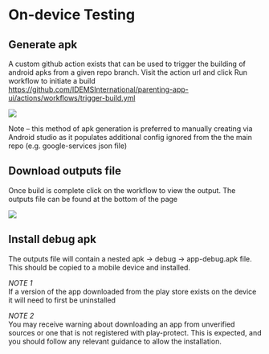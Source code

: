 # On-device Testing

## Generate apk 
A custom github action exists that can be used to trigger the building of android apks from a given repo branch. Visit the action url and click Run workflow to initiate a build
https://github.com/IDEMSInternational/parenting-app-ui/actions/workflows/trigger-build.yml

![](./images/device-testing-1.png)
 
Note – this method of apk generation is preferred to manually creating via Android studio as it populates additional config ignored from the the main repo (e.g. google-services json file)
 
## Download outputs file
Once build is complete click on the workflow to view the output. The outputs file can be found at the bottom of the page

![](./images/device-testing-2.png)

## Install debug apk
The outputs file will contain a nested apk -> debug -> app-debug.apk file. This should be copied to a mobile device and installed.

*NOTE 1*  
If a version of the app downloaded from the play store exists on the device it will need to first be uninstalled

*NOTE 2*   
You may receive warning about downloading an app from unverified sources or one that is not registered with play-protect. This is expected, and you should follow any relevant guidance to allow the installation.
